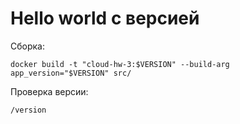 # Hello world с версией
Сборка:
```
docker build -t "cloud-hw-3:$VERSION" --build-arg app_version="$VERSION" src/
```
Проверка версии:
```
/version
```
